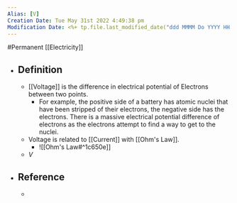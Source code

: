 ```yaml
---
Alias: [V]
Creation Date: Tue May 31st 2022 4:49:38 pm 
Modification Date: <%+ tp.file.last_modified_date("ddd MMMM Do YYYY HH:mm:ss a") %>
---
```

#Permanent [[Electricity]]

- ## Definition
	- [[Voltage]] is the difference in electrical potential of Electrons between two points.
		- For example, the positive side of a battery has atomic nuclei that have been stripped of their electrons, the negative side has the electrons. There is a massive electrical potential difference of electrons as the electrons attempt to find a way to get to the nuclei.
	- Voltage is related to [[Current]] with [[Ohm's Law]].
		- ![[Ohm's Law#^1c650e]]
	- $V$
- ## Reference
	- 